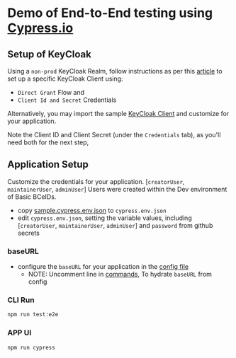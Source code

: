 # Demo of End-to-End testing using [Cypress.io](https://www.cypress.io/)

## Setup of KeyCloak

Using a `non-prod` KeyCloak Realm, follow instructions as per this [article](https://developers.redhat.com/blog/2020/01/29/api-login-and-jwt-token-generation-using-keycloak/) to set up a specific KeyCloak Client using:

- `Direct Grant` Flow and
- `Client Id and Secret` Credentials

Alternatively, you may import the sample [KeyCloak Client](./sample.kc-client.json) and customize for your application.

Note the Client ID and Client Secret (under the `Credentials` tab), as you'll need both for the next step,

## Application Setup

Customize the credentials for your application.
[`creatorUser`, `maintainerUser`, `adminUser`] Users were created within the Dev environment of Basic BCeIDs.

- copy [sample.cypress.env.json](./sample.cypress.env.json) to `cypress.env.json`
- edit `cypress.env.json`, setting the variable values, including [`creatorUser`, `maintainerUser`, `adminUser`] and `password` from github secrets

### baseURL
- configure the `baseURL` for your application in the [config file](./cypress/plugins/index.js#L21)
    - NOTE: Uncomment line in [commands](./cypress/support/commands.ts#L28), To hydrate `baseURL` from config

### CLI Run
```bash
npm run test:e2e
```

### APP UI
```bash
npm run cypress
```